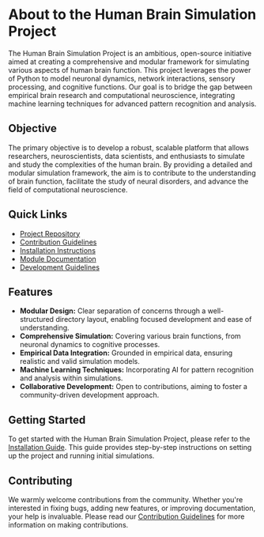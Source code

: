 # About to the Human Brain Simulation Project

The Human Brain Simulation Project is an ambitious, open-source initiative aimed at creating a comprehensive and modular framework for simulating various aspects of human brain function. This project leverages the power of Python to model neuronal dynamics, network interactions, sensory processing, and cognitive functions. Our goal is to bridge the gap between empirical brain research and computational neuroscience, integrating machine learning techniques for advanced pattern recognition and analysis.

## Objective

The primary objective is to develop a robust, scalable platform that allows researchers, neuroscientists, data scientists, and enthusiasts to simulate and study the complexities of the human brain. By providing a detailed and modular simulation framework, the aim is to contribute to the understanding of brain function, facilitate the study of neural disorders, and advance the field of computational neuroscience.

## Quick Links

- [Project Repository](https://github.com/renatokuipers/Human-Brain-Project)
- [Contribution Guidelines](https://github.com/renatokuipers/Human-Brain-Project/wiki/Contribution-Guidelines)
- [Installation Instructions](https://github.com/renatokuipers/Human-Brain-Project/wiki/Installation-Instructions)
- [Module Documentation](#)
- [Development Guidelines](https://github.com/renatokuipers/Human-Brain-Project/wiki/Development-Guidelines)

## Features

- **Modular Design:** Clear separation of concerns through a well-structured directory layout, enabling focused development and ease of understanding.
- **Comprehensive Simulation:** Covering various brain functions, from neuronal dynamics to cognitive processes.
- **Empirical Data Integration:** Grounded in empirical data, ensuring realistic and valid simulation models.
- **Machine Learning Techniques:** Incorporating AI for pattern recognition and analysis within simulations.
- **Collaborative Development:** Open to contributions, aiming to foster a community-driven development approach.

## Getting Started

To get started with the Human Brain Simulation Project, please refer to the [Installation Guide](https://github.com/renatokuipers/Human-Brain-Project/wiki/Installation-Instructions). This guide provides step-by-step instructions on setting up the project and running initial simulations.

## Contributing

We warmly welcome contributions from the community. Whether you're interested in fixing bugs, adding new features, or improving documentation, your help is invaluable. Please read our [Contribution Guidelines](https://github.com/renatokuipers/Human-Brain-Project/wiki/Contribution-Guidelines) for more information on making contributions.
